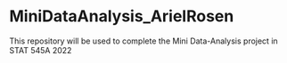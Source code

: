 # MiniDataAnalysis_ArielRosen
This repository will be used to complete the Mini Data-Analysis project in STAT 545A 2022
